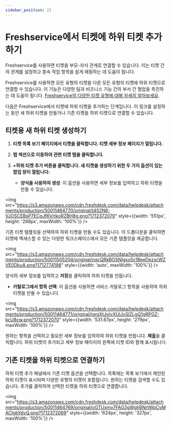 ```yaml
---
sidebar_position: 21
---
```


# Freshservice에서 티켓에 하위 티켓 추가하기

Freshservice를 사용하면 티켓을 부모-자식 관계로 연결할 수 있습니다. 이는 티켓 간의 관계를 설정하고 종속 작업 항목을 쉽게 매핑하는 데 도움이 됩니다.

Freshservice를 사용하면 모든 유형의 티켓을 다른 모든 유형의 티켓에 하위 티켓으로 연결할 수 있습니다. 이 기능은 다양한 팀과 비즈니스 기능 간의 부서 간 협업을 촉진하는 데 도움이 됩니다. [Freshservice의 다양한 티켓 유형에 대해 자세히 알아보세요](https://support.freshservice.com/en/support/solutions/articles/50000005527-what-is-a-ticket-type-or-prefix-).

다음은 Freshservice에서 티켓에 하위 티켓을 추가하는 단계입니다. 이 링크를 설정하는 동안 새 하위 티켓을 만들거나 기존 티켓을 하위 티켓으로 연결할 수 있습니다.

## 티켓용 새 하위 티켓 생성하기

1. **티켓 목록 보기 페이지에서 티켓을 클릭합니다. 티켓 세부 정보 페이지가 열립니다.**

2. **탭 섹션으로 이동하여 관련 티켓 탭을 클릭합니다.**

3. **+하위 티켓 추가 버튼을 클릭합니다. 새 티켓을 생성하기 위한 두 가지 옵션이 있는 팝업 창이 열립니다:**
   - **양식을 사용하여 생성**: 이 옵션을 사용하면 세부 정보를 입력하고 하위 티켓을 만들 수 있습니다.

<img src="https://s3.amazonaws.com/cdn.freshdesk.com/data/helpdesk/attachments/production/50011464770/original/t4S2N6-VJOSCEBsP7ECgJf6VrtkoRZBH8g.png?1712372070" style={{width: '551px', height: '288px', maxWidth: '100%'}} />

기존 티켓 템플릿을 선택하여 하위 티켓을 만들 수도 있습니다. 이 드롭다운을 클릭하면 티켓에 액세스할 수 있는 다양한 워크스페이스에서 모든 기존 템플릿을 제공합니다.

<img src="https://s3.amazonaws.com/cdn.freshdesk.com/data/helpdesk/attachments/production/50011505204/original/nqcQRkBOSNIgxx5c1BeeDezxcWZVE0DkuA.png?1712774198" style={{width: 'auto', maxWidth: '100%'}} />

양식의 세부 정보를 입력하고 **저장**을 클릭하여 하위 티켓을 만듭니다.

   - **카탈로그에서 항목 선택**: 이 옵션을 사용하면 서비스 카탈로그 항목을 사용하여 하위 티켓을 만들 수 있습니다.

<img src="https://s3.amazonaws.com/cdn.freshdesk.com/data/helpdesk/attachments/production/50011464771/original/jgrgXtJoIvXUiJvSlZLgQ1gRPGZ-kcU8cw.png?1712372070" style={{width: '531.67px', height: '279px', maxWidth: '100%'}} />

원하는 항목을 선택하고 필요한 세부 정보를 입력하여 하위 티켓을 만듭니다. **제출**을 클릭합니다. 하위 티켓이 추가되고 세부 정보 페이지의 왼쪽에 티켓 ID와 함께 표시됩니다.

## 기존 티켓을 하위 티켓으로 연결하기

하위 티켓 추가 패널에서 기존 티켓 옵션을 선택합니다. 목록에는 목록 보기에서 제안된 하위 티켓이 표시되며 다양한 유형의 티켓이 포함됩니다. 원하는 티켓을 검색할 수도 있습니다. 추가를 클릭하여 선택한 티켓을 하위 티켓으로 연결합니다.

<img src="https://s3.amazonaws.com/cdn.freshdesk.com/data/helpdesk/attachments/production/50011464769/original/oGTUxmv7FAG3gWghBNrtWpCvMACIgbYdvQ.png?1712372069" style={{width: '624px', height: '327px', maxWidth: '100%'}} />